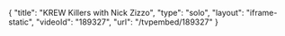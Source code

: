{
    "title": "KREW Killers with Nick Zizzo",
    "type": "solo",
    "layout": "iframe-static",
    "videoId": "189327",
    "url": "\/tvpembed\/189327"
}